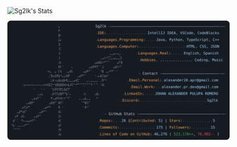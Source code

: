 ![Sg2lk's Stats](https://github-readme-stats.vercel.app/api?username=Sg2lk&theme=tokyonight&show_icons=true&hide_border=false&count_private=true)

<a href="https://github.com/Sg2lk">
  <img alt="Mi perfil de GitHub" src="https://raw.githubusercontent.com/Sg2lk/Sg2lk/main/dark_mode.svg">
</a>
